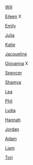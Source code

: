 [Will](https://williamsmithdesign.tumblr.com)

[Eileen](https://wordpress.com/view/eileenmdd.home.blog) X

[Emily](https://emilydolphin.home.blog/blog-post-1/?frame-nonce=b3ead0c065)

[Julia](https://thefountainpen776070008.wordpress.com)

[Katie](https://kqblog.myportfolio.com/)

[Jacqueline](https://jkaisernmdd.tumblr.com/)

[Giovanna](https://www.wix.com/website/builder?referral=split%20page&vertical=blog&storyId=9b9e8aae-817d-4c9c-bed9-b3af54e12bb6#!/builder/story/9b9e8aae-817d-4c9c-bed9-b3af54e12bb6:55608f57-3a99-489f-b503-c890d9a53ca7) X

[Spencer](https://nmddblog.tumblr.com/)

[Shamya](https://shamyasdesign.wordpress.com)

[Lea](https://lnaisberg.github.io/leasblog.github.io/)

[Phil](Phillip-gregor.squarespace.com)

[Lydia](https://lydiaexploringnewmedia.tumblr.com/)

[Hannah](hmelillo.tumblr.com)

[Jordan](https://theatoyourq.blog/)

[Adam](https://www.tumblr.com/blog/abronba)

[Liam](https://lryder4.myportfolio.com/new-media-and-design)

[Tori](www.toripante.com)

